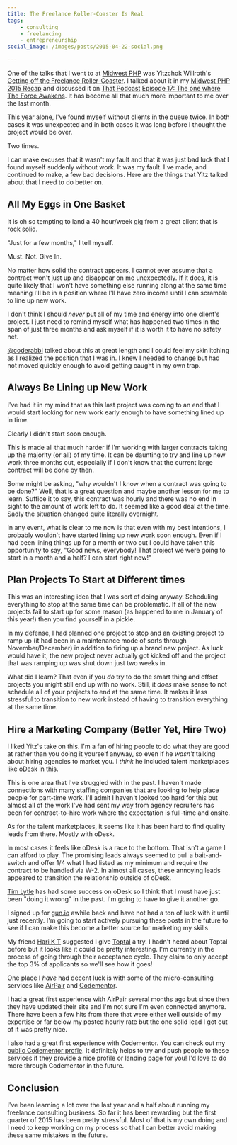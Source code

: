 ```yaml
---
title: The Freelance Roller-Coaster Is Real
tags:
    - consulting
    - freelancing
    - entrepreneurship
social_image: /images/posts/2015-04-22-social.png

---
```


One of the talks that I went to at [Midwest PHP](http://2015.midwestphp.org/) was Yitzchok Willroth's [Getting off the Freelance Roller-Coaster](http://2015.midwestphp.org/talks/getting-off-the-freelance-roller-coaster/). I talked about it in my [Midwest PHP 2015 Recap]({{relative_root_url}}/blog/2015/03/20/midwest-php-2015-recap/) and discussed it on [That Podcast](http://thatpodcast.io) [Episode 17: The one where The Force Awakens](http://thatpodcast.io/episodes/episode-17-the-one-where-the-force-awakens/). It has become all that much more important to me over the last month.

This year alone, I've found myself without clients in the queue twice. In both cases it was unexpected and in both cases it was long before I thought the project would be over.

Two times.

I can make excuses that it wasn't my fault and that it was just bad luck that I found myself suddenly without work. It was my fault. I've made, and continued to make, a few bad decisions. Here are the things that Yitz talked about that I need to do better on.


## All My Eggs in One Basket

It is oh so tempting to land a 40 hour/week gig from a great client that is rock solid.

"Just for a few months," I tell myself.

Must. Not. Give In.

No matter how solid the contract appears, I cannot ever assume that a contract won't just up and disappear on me unexpectedly. If it does, it is quite likely that I won't have something else running along at the same time meaning I'll be in a position where I'll have zero income until I can scramble to line up new work.

I don't think I should *never* put all of my time and energy into one client's project. I just need to remind myself what has happened two times in the span of just three months and ask myself if it is worth it to have no safety net.

[@coderabbi](https://twitter.com/coderabbi) talked about this at great length and I could feel my skin itching as I realized the position that I was in. I knew I needed to change but had not moved quickly enough to avoid getting caught in my own trap.


## Always Be Lining up New Work

I've had it in my mind that as this last project was coming to an end that I would start looking for new work early enough to have something lined up in time.

Clearly I didn't start soon enough.

This is made all that much harder if I'm working with larger contracts taking up the majority (or all) of my time. It can be daunting to try and line up new work three months out, especially if I don't know that the current large contract will be done by then.

Some might be asking, "why wouldn't I know when a contract was going to be done?" Well, that is a great question and maybe another lesson for me to learn. Suffice it to say, this contract was hourly and there was no end in sight to the amount of work left to do. It seemed like a good deal at the time. Sadly the situation changed quite literally overnight.

In any event, what is clear to me now is that even with my best intentions, I probably wouldn't have started lining up new work soon enough. Even if I had been lining things up for a month or two out I could have taken this opportunity to say, "Good news, everybody! That project we were going to start in a month and a half? I can start right now!"


## Plan Projects To Start at Different times

This was an interesting idea that I was sort of doing anyway. Scheduling everything to stop at the same time can be problematic. If all of the new projects fail to start up for some reason (as happened to me in January of this year!) then you find yourself in a pickle.

In my defense, I had planned one project to stop and an existing project to ramp up (it had been in a maintenance mode of sorts through November/December) in addition to firing up a brand new project. As luck would have it, the new project never actually got kicked off and the project that was ramping up was shut down just two weeks in.

What did I learn? That even if you *do* try to do the smart thing and offset projects you might still end up with no work. Still, it *does* make sense to not schedule all of your projects to end at the same time. It makes it less stressful to transition to new work instead of having to transition everything at the same time.


## Hire a Marketing Company (Better Yet, Hire Two)

I liked Yitz's take on this. I'm a fan of hiring people to do what they are good at rather than you doing it yourself anyway, so even if he *wasn't* talking about hiring agencies to market you. I *think* he included talent marketplaces like [oDesk](https://www.odesk.com/) in this.

This is one area that I've struggled with in the past. I haven't made connections with many staffing companies that are looking to help place people for part-time work. I'll admit I haven't looked too hard for this but almost all of the work I've had sent my way from agency recruiters has been for contract-to-hire work where the expectation is full-time and onsite.

As for the talent marketplaces, it seems like it has been hard to find quality leads from there. Mostly with oDesk.

In most cases it feels like oDesk is a race to the bottom. That isn't a game I can afford to play. The promising leads always seemed to pull a bait-and-switch and offer 1/4 what I had listed as my minimum and require the contract to be handled via W-2. In almost all cases, these annoying leads appeared to transition the relationship outside of oDesk.

[Tim Lytle](https://twitter.com/tjlytle) has had some success on oDesk so I think that I must have just been "doing it wrong" in the past. I'm going to have to give it another go.

I signed up for [gun.io](https://gun.io/dash/) awhile back and have not had a ton of luck with it until just recently. I'm going to start actively pursuing these posts in the future to see if I can make this become a better source for marketing my skills.

My friend [Hari K T](https://twitter.com/harikt) suggested I give [Toptal](http://www.toptal.com/) a try. I hadn't heard about Toptal before but it looks like it could be pretty interesting. I'm currently in the process of going through their acceptance cycle. They claim to only accept the top 3% of applicants so we'll see how it goes!

One place I *have* had decent luck is with some of the micro-consulting services like [AirPair](https://www.airpair.com/) and [Codementor](http://codementor.io/).

I had a great first experience with AirPair several months ago but since then they have updated their site and I'm not sure I'm even connected anymore. There have been a few hits from there that were either well outside of my expertise or far below my posted hourly rate but the one solid lead I got out of it was pretty nice.

I also had a great first experience with Codementor. You can check out my [public Codementor profle](https://www.codementor.io/simensen). It definitely helps to try and push people to these services if they provide a nice profile or landing page for you! I'd love to do more through Codementor in the future.


## Conclusion

I've been learning a lot over the last year and a half about running my freelance consulting business. So far it has been rewarding but the first quarter of 2015 has been pretty stressful. Most of that is my own doing and I need to keep working on my process so that I can better avoid making these same mistakes in the future.
